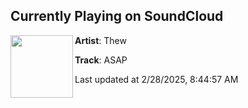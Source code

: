 ## Currently Playing on SoundCloud

[<img align="left" width="100" src="https://i1.sndcdn.com/artworks-JyOEN7q0NONwK8ly-dEvr9w-t500x500.jpg">](https://soundcloud.com/thewbass/asap)

**Artist**: Thew 

**Track**: ASAP

Last updated at 2/28/2025, 8:44:57 AM
